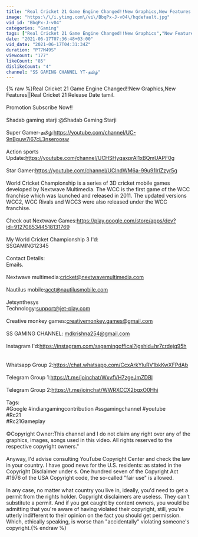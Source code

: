 ```yaml
---
title: "Real Cricket 21 Game Engine Changed!!New Graphics,New Features||Real Cricket 21 Release Date tamil"
image: "https:\/\/i.ytimg.com\/vi\/BbqPx-J-v04\/hqdefault.jpg"
vid_id: "BbqPx-J-v04"
categories: "Gaming"
tags: ["Real Cricket 21 Game Engine Changed!!New Graphics","New Features||Real Cricket 21 Release Date tamil","Real cricket 21 release date"]
date: "2021-06-17T07:36:48+03:00"
vid_date: "2021-06-17T04:31:34Z"
duration: "PT7M49S"
viewcount: "177"
likeCount: "85"
dislikeCount: "4"
channel: "SS GAMING CHANNEL YT-தமிழ்"
---
```

{% raw %}Real Cricket 21 Game Engine Changed!!New Graphics,New Features||Real Cricket 21 Release Date tamil.<br /><br />Promotion Subscribe Now!!<br /><br />Shadab gaming starji:@Shadab Gaming Starji  <br /><br />Super Gamer-தமிழ்:<a rel="nofollow" target="blank" href="https://youtube.com/channel/UC-9nBguw7i67cL3nseroosw">https://youtube.com/channel/UC-9nBguw7i67cL3nseroosw</a><br /><br />Action sports Update:<a rel="nofollow" target="blank" href="https://youtube.com/channel/UCHSHyqaxprAl1xBQmUAPF0g">https://youtube.com/channel/UCHSHyqaxprAl1xBQmUAPF0g</a><br /><br />Star Gamer:<a rel="nofollow" target="blank" href="https://youtube.com/channel/UClndWM6a-99u91lrlZzyr5g">https://youtube.com/channel/UClndWM6a-99u91lrlZzyr5g</a><br /><br />World Cricket Championship is a series of 3D cricket mobile games developed by Nextwave Multimedia. The WCC is the first game of the WCC franchise which was launched and released in 2011. The updated versions WCC2, WCC Rivals and WCC3 were also released under the WCC franchise.<br /><br />Check out Nextwave Games:<a rel="nofollow" target="blank" href="https://play.google.com/store/apps/dev?id=9127085344518131769">https://play.google.com/store/apps/dev?id=9127085344518131769</a><br /><br />My World Cricket Championship 3 I'd:<br />SSGAMING12345<br /><br />Contact Details:<br />Emails.<br /><br />Nextwave multimedia:cricket@nextwavemultimedia.com<br /><br />Nautilus mobile:acct@nautilusmobile.com<br /><br />Jetsynthesys<br /> Technology:support@jet-play.com<br /><br />Creative monkey games:creativemonkey.games@gmail.com<br /><br />SS GAMING CHANNEL: mdkrishna254@gmail.com<br /><br />Instagram I'd:<a rel="nofollow" target="blank" href="https://instagram.com/ssgamingoffical?igshid=hr7crdejq95h">https://instagram.com/ssgamingoffical?igshid=hr7crdejq95h</a><br /><br /><br />Whatsapp Group 2:<a rel="nofollow" target="blank" href="https://chat.whatsapp.com/CcxArkYluRV1bkKwXFPdAb">https://chat.whatsapp.com/CcxArkYluRV1bkKwXFPdAb</a><br /><br />Telegram Group 1:<a rel="nofollow" target="blank" href="https://t.me/joinchat/WxvfVH7zgeJmZDBl">https://t.me/joinchat/WxvfVH7zgeJmZDBl</a><br /><br />Telegram Group 2:<a rel="nofollow" target="blank" href="https://t.me/joinchat/WWRXCCX2bgxO0Hhi">https://t.me/joinchat/WWRXCCX2bgxO0Hhi</a><br /><br />Tags:<br />#Google #indiangamingcontribution #ssgamingchannel #youtube<br />#Rc21<br />#Rc21Gameplay<br /><br />©Copyright Owner:This channel and I do not claim any right over any of the graphics, images, songs used in this video. All rights reserved to the respective copyright owners.&quot;<br /><br />Anyway, I'd advise consulting YouTube Copyright Center and check the law in your country. I have good news for the U.S. residents: as stated in the Copyright Disclaimer under s. One hundred seven of the Copyright Act #1976 of the USA Copyright code, the so-called &quot;fair use&quot; is allowed.<br /><br />In any case, no matter what country you live in, ideally, you'd need to get a permit from the rights holder. Copyright disclaimers are useless. They can't substitute a permit. And if you got caught by content owners, you would be admitting that you're aware of having violated their copyright, still, you're utterly indifferent to their opinion on the fact you should get permission. Which, ethically speaking, is worse than &quot;accidentally&quot; violating someone's copyright.{% endraw %}
